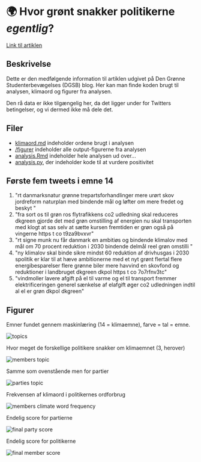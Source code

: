 # 🌍 Hvor grønt snakker politikerne _egentlig_?
[Link til artiklen](https://www.dgsb.dk/blog/hvor-gront-snakker-politikerne-egentlig)
## Beskrivelse
Dette er den medfølgende information til artiklen udgivet på 
Den Grønne Studenterbevægelses (DGSB) blog. Her kan man finde
koden brugt til analysen, klimaord og figurer fra analysen. 

Den rå data er ikke tilgængelig her, da det ligger under for Twitters
betingelser, og vi dermed ikke må dele det.

## Filer
- [klimaord.md](klimaord.md) indeholder ordene brugt i analysen
- [/figurer](/figurer) indeholder alle output-figurerne fra analysen
- [analysis.Rmd](analysis.Rmd) indeholder hele analysen ud over...
- [analysis.py](analysis.py), der indeholder kode til at vurdere positivitet

## Første fem tweets i emne 14

1. "rt  danmarksnatur  grønne trepartsforhandlinger  mere urørt skov  jordreform  naturplan med bindende mål og løfter om mere fredet og beskyt "                                                                                                                                                                            
2. "fra sort os til grøn ros  flytrafikkens co2 udledning skal reduceres   dkgreen gjorde det med grøn omstilling af energien  nu skal transporten med  klogt at  sas selv at sætte kursen  fremtiden er grøn   også på vingerne  https   t co t9za9bvxvr"                                                                   
3. "rt  signe munk  nu får danmark en ambitiøs og bindende klimalov med mål om 70 procent reduktion i 2030  bindende delmål  reel grøn omstilli "                                                                                                                                                                            
4. "ny klimalov skal binde sikre mindst 60  reduktion af drivhusgas i 2030   spolitik er klar til at hæve ambitionerne med et nyt grønt flertal  flere energibesparelser  flere grønne biler  mere havvind  en skovfond og reduktioner i landbruget  dkgreen  dkpol https   t co 7o7rfnv3tc"                                 
5. "vindmoller lavere afgift på el til varme og el til transport fremmer elektrificeringen  generel sænkelse af elafgift øger co2 udledningen indtil al el er grøn   dkpol  dkgreen"

## Figurer
Emner fundet gennem maskinlæring (14 = klimaemne), farve = tal = emne.

![topics](figurer/topics.png)

Hvor meget de forskellige politikere snakker om klimaemnet (3, herover)

![members topic](figurer/member_topic.png)

Samme som ovenstående men for partier

![parties topic](figurer/party_topic.png)

Frekvensen af klimaord i politikernes ordforbrug

![members climate word frequency](figurer/member_frequency.png)

Endelig score for partierne

![final party score](figurer/party_final.png)

Endelig score for politikerne

![final member score](figurer/member_final.png)
